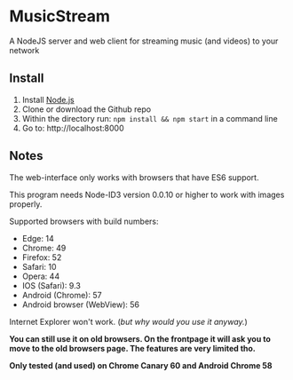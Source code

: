 # MusicStream
A NodeJS server and web client for streaming music (and videos) to your network

## Install
1. Install [Node.js](https://nodejs.org/en/download/package-manager/)
2. Clone or download the Github repo
3. Within the directory run: `npm install && npm start` in a command line
4. Go to: http://localhost:8000

## Notes
The web-interface only works with browsers that have ES6 support.

This program needs Node-ID3 version 0.0.10 or higher to work with images properly.

Supported browsers with build numbers:
- Edge: 14
- Chrome: 49
- Firefox: 52
- Safari: 10
- Opera: 44
- IOS (Safari): 9.3
- Android (Chrome): 57
- Android browser (WebView): 56

Internet Explorer won't work. (*but why would you use it anyway.*)

**You can still use it on old browsers. On the frontpage it will ask you to move to the old browsers page. The features are very limited tho.**

**Only tested (and used) on Chrome Canary 60 and Android Chrome 58**
